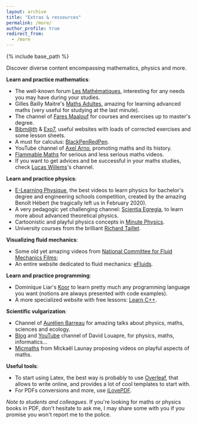 ```yaml
---
layout: archive
title: "Extras & ressources"
permalink: /more/
author_profile: true
redirect_from:
  - /more
---
```


{% include base_path %}

Discover diverse content encompassing mathematics, physics and more.

<b>Learn and practice mathematics</b>:
- The well-known forum [Les Mathématiques](https://les-mathematiques.net), interesting for any needs you may have during your studies.
- Gilles Bailly Maitre's [Maths Adultes](https://www.youtube.com/channel/UC9Vaxx3-gWuBxt38pao4XCQ), amazing for learning advanced maths (very useful for studying at the last minute).
- The channel of [Fares Maalouf](https://www.youtube.com/@FaresMaalouf) for courses and exercises up to master's degree.
- [Bibm@th](https://www.bibmath.net) &  [Exo7](http://exo7.emath.fr),  useful websites with loads of corrected exercises and some lesson sheets.
- A must for calculus: [BlackPenRedPen](https://www.youtube.com/@blackpenredpen).
- YouTube channel of [Axel Arno](https://www.youtube.com/@Axel_Arno), promoting maths and its history.
- [Flammable Maths](https://www.youtube.com/@PapaFlammy69) for serious and less serious maths videos.
- If you want to get advices and be successful in your maths studies, check [Lucas Willems](https://www.youtube.com/@lcswillems)'s channel.


<b>Learn and practice physics</b>:
- [E-Learning Physique](https://www.youtube.com/@e-learningphysique4910), the best videos to learn physics for bachelor's degree and engineering schools competition, created by the amazing Benoît Hébert (he tragically left us in February 2020).
- A very pedagogic yet challenging channel: [Scientia Egregia](https://www.youtube.com/@antoinebrgt), to learn more about advanced theoretical physics.
- Cartoonistic and playful physics concepts in [Minute Physics](https://www.youtube.com/@MinutePhysics).
- University courses from the brilliant [Richard Taillet](https://www.youtube.com/@richardtaillet).

<b>Visualizing fluid mechanics</b>:
- Some old yet amazing videos from [National Committee for Fluid Mechanics Films](https://web.mit.edu/hml/ncfmf.html);
- An entire website dedicated to fluid mechanics: [eFluids](http://www.efluids.com).

<b>Learn and practice programming</b>:
- Dominique Liar's [Koor](https://www.youtube.com/@DominiqueLiard06) to learn pretty much any programming language you want (notions are always presented with code examples).
- A more specialized website with free lessons: [Learn C++](https://www.learncpp.com).

<b>Scientific vulgarization</b>:
- Channel of [Aurélien Barreau](https://www.youtube.com/@aurelien_barrau) for amazing talks about physics, maths, sciences and ecology.
- [Blog](https://scienceetonnante.com) and [YouTube](https://www.youtube.com/channel/UCaNlbnghtwlsGF-KzAFThqA) channel of David Louapre, for physics, maths, informatics...
- [Micmaths](https://www.youtube.com/@Micmaths) from Mickaël Launay proposing videos on playful aspects of maths.

<b> Useful tools</b>:
- To start using Latex, the best way is probably to use [Overleaf](https://fr.overleaf.com/login?), that allows to write online, and provides a lot of cool templates to start with.
- For PDFs conversions and more, use [iLovePDF](https://www.ilovepdf.com/fr).


<i>Note to students and colleagues</i>. If you're looking for maths or physics books in PDF, don't hesitate to ask me, I may share some with you if you promise you won't report me to the police.
